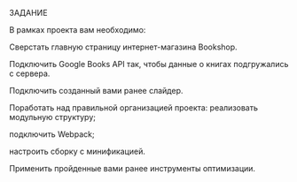 ЗАДАНИЕ

В рамках проекта вам необходимо:

Сверстать главную страницу интернет-магазина Bookshop.

Подключить Google Books API так, чтобы данные о книгах подгружались с сервера.

Подключить созданный вами ранее слайдер.

Поработать над правильной организацией проекта:
реализовать модульную структуру;

подключить Webpack;

настроить сборку с минификацией.

Применить пройденные вами ранее инструменты оптимизации.
